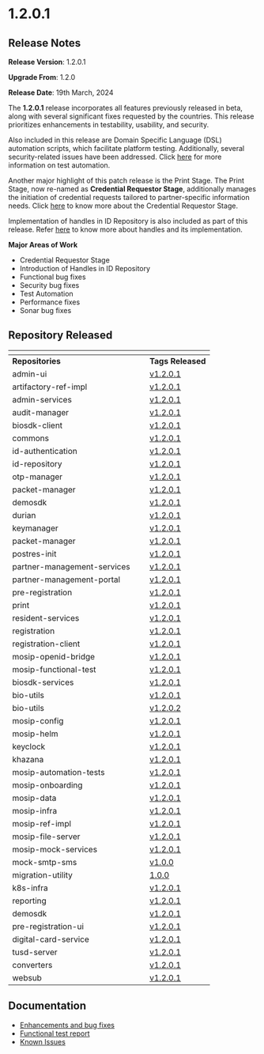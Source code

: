 # 1.2.0.1

## Release Notes

**Release Version**: 1.2.0.1

**Upgrade From**: 1.2.0

**Release Date**: 19th March, 2024

The **1.2.0.1** release incorporates all features previously released in beta, along with several significant fixes requested by the countries. This release prioritizes enhancements in testability, usability, and security.

Also included in this release are Domain Specific Language (DSL) automation scripts, which facilitate platform testing. Additionally, several security-related issues have been addressed. Click [here](https://docs.mosip.io/1.2.0/test-automation) for more information on test automation.

Another major highlight of this patch release is the Print Stage. The Print Stage, now re-named as **Credential Requestor Stage**, additionally manages the initiation of credential requests tailored to partner-specific information needs. Click [here](https://docs.mosip.io/1.2.0/modules/registration-processor/credential-requestor-stage) to know more about the Credential Requestor Stage.

Implementation of handles in ID Repository is also included as part of this release. Refer [here](https://docs.mosip.io/1.2.0/modules/id-repository/custom-handle) to know more about handles and its implementation.

**Major Areas of Work**

* Credential Requestor Stage
* Introduction of Handles in ID Repository
* Functional bug fixes
* Security bug fixes
* Test Automation
* Performance fixes
* Sonar bug fixes

## Repository Released

<table data-header-hidden><thead><tr><th width="262"></th><th></th></tr></thead><tbody><tr><td><strong>Repositories</strong></td><td><strong>Tags Released</strong></td></tr><tr><td>admin-ui</td><td><a href="https://github.com/mosip/admin-ui/tree/v1.2.0.1/">v1.2.0.1</a></td></tr><tr><td>artifactory-ref-impl</td><td><a href="https://github.com/mosip/artifactory-ref-impl/tree/v1.2.0.1">v1.2.0.1</a></td></tr><tr><td>admin-services</td><td><a href="https://github.com/mosip/admin-services/tree/v1.2.0.1/">v1.2.0.1</a></td></tr><tr><td>audit-manager</td><td><a href="https://github.com/mosip/audit-manager/tree/v1.2.0.1/">v1.2.0.1</a></td></tr><tr><td>biosdk-client</td><td><a href="https://github.com/mosip/biosdk-client/tree/v1.2.0.1/">v1.2.0.1</a></td></tr><tr><td>commons</td><td><a href="https://github.com/mosip/commons/tree/v1.2.0.1/">v1.2.0.1</a></td></tr><tr><td>id-authentication</td><td><a href="https://github.com/mosip/id-authentication/tree/v1.2.0.1/">v1.2.0.1</a></td></tr><tr><td>id-repository</td><td><a href="https://github.com/mosip/id-repository/tree/v1.2.0.1/">v1.2.0.1</a></td></tr><tr><td>otp-manager</td><td><a href="https://github.com/mosip/otp-manager/tree/v1.2.0.1">v1.2.0.1</a></td></tr><tr><td>packet-manager</td><td><a href="https://github.com/mosip/packet-manager/tree/v1.2.0.1/">v1.2.0.1</a></td></tr><tr><td>demosdk</td><td><a href="https://github.com/mosip/demosdk/tree/v1.2.0.1/">v1.2.0.1</a></td></tr><tr><td>durian</td><td><a href="https://github.com/mosip/durian/tree/v1.2.0.1/">v1.2.0.1</a></td></tr><tr><td>keymanager</td><td><a href="https://github.com/mosip/keymanager/tree/v1.2.0.1/">v1.2.0.1</a></td></tr><tr><td>packet-manager</td><td><a href="https://github.com/mosip/packet-manager/tree/v1.2.0.1/">v1.2.0.1</a></td></tr><tr><td>postres-init</td><td><a href="https://github.com/mosip/postgres-init/tree/v1.2.0.1">v1.2.0.1</a></td></tr><tr><td>partner-management-services</td><td><a href="https://github.com/mosip/partner-management-services/tree/v1.2.0.1/">v1.2.0.1</a></td></tr><tr><td>partner-management-portal</td><td><a href="https://github.com/mosip/partner-management-services/tree/v1.2.0.1/">v1.2.0.1</a></td></tr><tr><td>pre-registration</td><td><a href="https://github.com/mosip/pre-registration/tree/v1.2.0.1/">v1.2.0.1</a></td></tr><tr><td>print</td><td><a href="https://github.com/mosip/print/tree/v1.2.0.1/">v1.2.0.1</a></td></tr><tr><td>resident-services</td><td><a href="https://github.com/mosip/resident-services/tree/v1.2.0.1/">v1.2.0.1</a></td></tr><tr><td>registration</td><td><a href="https://github.com/mosip/registration/tree/v1.2.0.1/">v1.2.0.1</a></td></tr><tr><td>registration-client</td><td><a href="https://github.com/mosip/registration-client/tree/v1.2.0.1/">v1.2.0.1</a></td></tr><tr><td>mosip-openid-bridge</td><td><a href="https://github.com/mosip/mosip-openid-bridge/tree/v1.2.0.1/">v1.2.0.1</a></td></tr><tr><td>mosip-functional-test</td><td><a href="https://github.com/mosip/mosip-functional-tests/tree/v1.2.0.1">v1.2.0.1</a></td></tr><tr><td>biosdk-services</td><td><a href="https://github.com/mosip/biosdk-services/tree/v1.2.0.1/">v1.2.0.1</a></td></tr><tr><td>bio-utils</td><td><a href="https://github.com/mosip/bio-utils/tree/v1.2.0.1/">v1.2.0.1</a></td></tr><tr><td>bio-utils</td><td><a href="https://github.com/mosip/bio-utils/tree/v1.2.0.2">v1.2.0.2</a></td></tr><tr><td>mosip-config</td><td><a href="https://github.com/mosip/mosip-config/tree/v1.2.0.1/">v1.2.0.1</a></td></tr><tr><td>mosip-helm</td><td><a href="https://github.com/mosip/mosip-helm/tree/v1.2.0.1">v1.2.0.1</a></td></tr><tr><td>keyclock</td><td><a href="https://github.com/mosip/keycloak/tree/v1.2.0.1/">v1.2.0.1</a></td></tr><tr><td>khazana</td><td><a href="https://github.com/mosip/khazana/tree/v1.2.0.1/">v1.2.0.1</a></td></tr><tr><td>mosip-automation-tests</td><td><a href="https://github.com/mosip/mosip-automation-tests/tree/v1.2.0.1">v1.2.0.1</a></td></tr><tr><td>mosip-onboarding</td><td><a href="https://github.com/mosip/mosip-onboarding/tree/v1.2.0.1/">v1.2.0.1</a></td></tr><tr><td>mosip-data</td><td><a href="https://github.com/mosip/mosip-data/tree/v1.2.0.1/">v1.2.0.1</a></td></tr><tr><td>mosip-infra</td><td><a href="https://github.com/mosip/mosip-infra/tree/v1.2.0.1">v1.2.0.1</a></td></tr><tr><td>mosip-ref-impl</td><td><a href="https://github.com/mosip/mosip-ref-impl/tree/v1.2.0.1/">v1.2.0.1</a></td></tr><tr><td>mosip-file-server</td><td><a href="https://github.com/mosip/mosip-file-server/tree/v1.2.0.1/">v1.2.0.1</a></td></tr><tr><td>mosip-mock-services</td><td><a href="https://github.com/mosip/mosip-mock-services/tree/v1.2.0.1">v1.2.0.1</a></td></tr><tr><td>mock-smtp-sms</td><td><a href="https://github.com/mosip/mock-smtp-sms/tree/v1.0.0">v1.0.0</a></td></tr><tr><td>migration-utility</td><td><a href="https://github.com/mosip/migration-utility/tree/v1.0.0">1.0.0</a></td></tr><tr><td>k8s-infra</td><td><a href="https://github.com/mosip/k8s-infra/tree/v1.2.0.1/">v1.2.0.1</a></td></tr><tr><td>reporting</td><td><a href="https://github.com/mosip/reporting/tree/v1.2.0.1/">v1.2.0.1</a></td></tr><tr><td>demosdk</td><td><a href="https://github.com/mosip/demosdk/tree/v1.2.0.1/">v1.2.0.1</a></td></tr><tr><td>pre-registration-ui</td><td><a href="https://github.com/mosip/pre-registration-ui/tree/v1.2.0.1/">v1.2.0.1</a></td></tr><tr><td>digital-card-service</td><td><a href="https://github.com/mosip/digital-card-service/tree/v1.2.0.1/">v1.2.0.1</a></td></tr><tr><td>tusd-server</td><td><a href="https://github.com/mosip/tusd-server/tree/v1.2.0.1">v1.2.0.1</a></td></tr><tr><td>converters</td><td><a href="https://github.com/mosip/converters/tree/v1.2.0.1/">v1.2.0.1</a></td></tr><tr><td>websub</td><td><a href="https://github.com/mosip/websub/tree/v1.2.0.1">v1.2.0.1</a></td></tr></tbody></table>

## Documentation

* [Enhancements and bug fixes](https://docs.mosip.io/1.2.0/releases/release-notes-1.2.0.1/enhancements-and-bug-fixes)
* [Functional test report](https://docs.mosip.io/1.2.0/releases/release-notes-1.2.0.1/test-report-1.2.0.1)
* [Known Issues](https://mosip.atlassian.net/issues/?filter=11385)
